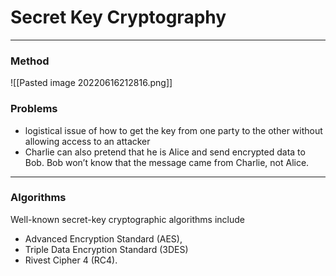 # Secret Key Cryptography
___

### Method
![[Pasted image 20220616212816.png]]

### Problems
- logistical issue of how to get the key from one party to the other without allowing access to an attacker
- Charlie can also pretend that he is Alice and send encrypted data to Bob. Bob won’t know that the message came from Charlie, not Alice.

___
### Algorithms
Well-known secret-key cryptographic algorithms include 
- Advanced Encryption Standard (AES), 
- Triple Data Encryption Standard (3DES)
- Rivest Cipher 4 (RC4).
